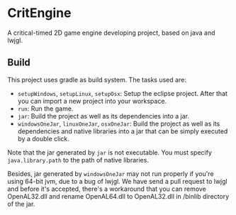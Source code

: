 CritEngine
==========

A critical-timed 2D game engine developing project, based on java and lwjgl.


Build
------
This project uses gradle as build system. The tasks used are:
* ```setupWindows```, ```setupLinux```, ```setupOsx```: Setup the eclipse project. After that you can import a new project into your workspace.
* ```run```: Run the game.
* ```jar```: Build the project as well as its dependencies into a jar.
* ```windowsOneJar```, ```linuxOneJar```, ```osxOneJar```: Build the project as well as its dependencies and native libraries into a jar that can be simply executed by a double click.

Note that the jar generated by ```jar``` is not executable. You must specify ```java.library.path``` to the path of native libraries.

Besides, jar generated by ```windowsOneJar``` may not run properly if you're using 64-bit jvm, due to a bug of lwjgl. We have send a pull request to lwjgl and before it's accepted, there's a workaround that you can remove OpenAL32.dll and rename OpenAL64.dll to OpenAL32.dll in /binlib directory of the jar.
